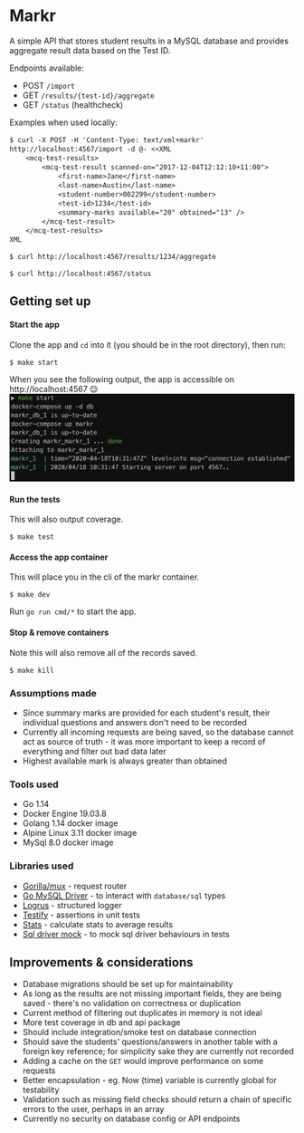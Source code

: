 # Markr

A simple API that stores student results in a MySQL database and provides aggregate result data based on the Test ID.

Endpoints available:

* POST `/import`
* GET `/results/{test-id}/aggregate`
* GET `/status` (healthcheck)

Examples when used locally:
```
$ curl -X POST -H 'Content-Type: text/xml+markr' http://localhost:4567/import -d @- <<XML
    <mcq-test-results>
        <mcq-test-result scanned-on="2017-12-04T12:12:10+11:00">
            <first-name>Jane</first-name>
            <last-name>Austin</last-name>
            <student-number>002299</student-number>
            <test-id>1234</test-id>
            <summary-marks available="20" obtained="13" />
        </mcq-test-result>
    </mcq-test-results>
XML
```

```
$ curl http://localhost:4567/results/1234/aggregate
```

```
$ curl http://localhost:4567/status
```


## Getting set up

#### Start the app

Clone the app and `cd` into it (you should be in the root directory), then run:

```
$ make start
```
When you see the following output, the app is accessible on http://localhost:4567 😌
![Alt text](./start-app.png)

#### Run the tests

This will also output coverage.

```
$ make test
```

#### Access the app container

This will place you in the cli of the markr container.

```
$ make dev
```

Run `go run cmd/*` to start the app.


#### Stop & remove containers

Note this will also remove all of the records saved.

```
$ make kill
```


### Assumptions made

* Since summary marks are provided for each student's result, their individual questions and answers don't need to be recorded
* Currently all incoming requests are being saved, so the database cannot act as source of truth - it was more important to keep a record of everything and filter out bad data later
* Highest available mark is always greater than obtained

### Tools used

* Go 1.14
* Docker Engine 19.03.8
* Golang 1.14 docker image
* Alpine Linux 3.11 docker image
* MySql 8.0 docker image


### Libraries used

* [Gorilla/mux](github.com/gorilla/mux) - request router
* [Go MySQL Driver](github.com/go-sql-driver/mysql) - to interact with `database/sql` types
* [Logrus](github.com/sirupsen/logrus) - structured logger
* [Testify](github.com/stretchr/testify) - assertions in unit tests
* [Stats](github.com/montanaflynn/stats) - calculate stats to average results
* [Sql driver mock](github.com/DATA-DOG/go-sqlmock) - to mock sql driver behaviours in tests


## Improvements & considerations

* Database migrations should be set up for maintainability
* As long as the results are not missing important fields, they are being saved - there's no validation on correctness or duplication
* Current method of filtering out duplicates in memory is not ideal
* More test coverage in db and api package
* Should include integration/smoke test on database connection
* Should save the students' questions/answers in another table with a foreign key reference; for simplicity sake they are currently not recorded
* Adding a cache on the `GET` would improve performance on some requests
* Better encapsulation - eg. Now (time) variable is currently global for testability
* Validation such as missing field checks should return a chain of specific errors to the user, perhaps in an array
* Currently no security on database config or API endpoints
